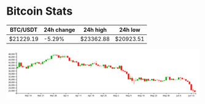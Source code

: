 # Bitcoin Stats

BTC/USDT|24h change|24h high|24h low|
|---|---|---|---|
|$21229.19|-5.29%|$23362.88|$20923.51|

<img src="./chart.svg">
